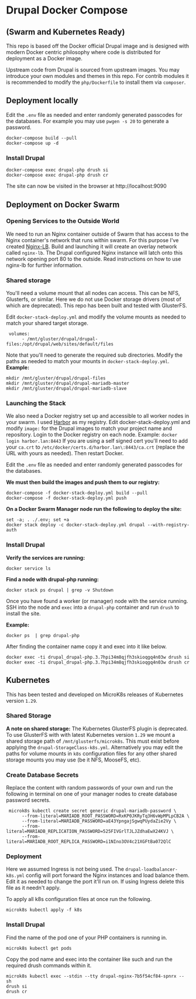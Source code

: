 # Drupal Docker Compose 
## (Swarm and Kubernetes Ready)

This repo is based off the Docker official Drupal image and is designed with modern Docker centric philosophy where code is distributed for deployment as a Docker image. 

Upstream code from Drupal is sourced from upstream images. You may introduce your own modules and themes in this repo. For contrib modules it is recommended to modify the `php/Dockerfile` to install them via `composer`.

## Deployment locally

Edit the `.env` file as needed and enter randomly generated passcodes for the databases. For example you may use `pwgen -s 20` to generate a password.

```
docker-compose build --pull
docker-compose up -d
```
### Install Drupal
```
docker-compose exec drupal-php drush si
docker-compose exec drupal-php drush cr
```

The site can now be visited in the browser at http://localhost:9090

## Deployment on Docker Swarm

### Opening Services to the Outside World

We need to run an Nginx container outside of Swarm that has access to the Nginx container's network that runs within swarm. For this purpose I've created [Nginx-LB](https://github.com/WuCris/Docker-Nginx-LB). Build and launching it will create an overlay network called `nginx-lb`. The Drupal configured Nginx instance will latch onto this network opening port 80 to the outside. Read instructions on how to use nginx-lb for further information. 

### Shared storage

You'll need a volume mount that all nodes can access. This can be NFS, Glusterfs, or similar. Here we do not use Docker storage drivers (most of which are deprecated). This repo has been built and tested with GlusterFS. 

Edit `docker-stack-deploy.yml` and modify the volume mounts as needed to match your shared target storage.

```
 volumes:
      - /mnt/gluster/drupal/drupal-files:/opt/drupal/web/sites/default/files
```

Note that you'll need to generate the required sub directories. Modify the paths as needed to match your mounts in `docker-stack-deploy.yml`.
**Example:**
```
mkdir /mnt/gluster/drupal/drupal-files
mkdir /mnt/gluster/drupal/drupal-mariadb-master
mkdir /mnt/gluster/drupal/drupal-mariadb-slave
```

### Launching the Stack

We also need a Docker registry set up and accessible to all worker nodes in your swarm. I used [Harbor](https://goharbor.io/) as my registry. Edit docker-stack-deploy.yml and modify `image:` for the Drupal images to match your project name and repository. Login to the Docker registry on each node. Example: `docker login harbor.lan:8443` If you are using a self signed cert you'll need to add your `ca.crt` to `/etc/docker/certs.d/harbor.lan\:8443/ca.crt` (replace the URL with yours as needed). Then restart Docker.

Edit the `.env` file as needed and enter randomly generated passcodes for the databases.

**We must then build the images and push them to our registry:**

```
docker-compose -f docker-stack-deploy.yml build --pull
docker-compose -f docker-stack-deploy.yml push
```

**On a Docker Swarm Manager node run the following to deploy the site:**

```
set -a; . ./.env; set +a
docker stack deploy -c docker-stack-deploy.yml drupal --with-registry-auth
```


### Install Drupal

**Verify the services are running:**

```
docker service ls
```

**Find a node with drupal-php running:**

```
docker stack ps drupal | grep -v Shutdown
```

Once you have found a worker (or manager) node with the service running. SSH into the node and `exec` into a `drupal-php` container and run `drush` to install the site.

**Example:**

```
docker ps  | grep drupal-php
```

After finding the container name copy it and exec into it like below.

```
docker exec -ti drupal_drupal-php.3.7hpi34m8qjfh3skioqgq4n03w drush si
docker exec -ti drupal_drupal-php.3.7hpi34m8qjfh3skioqgq4n03w drush cr
```

## Kubernetes

This has been tested and developed on MicroK8s releases of Kubernetes version `1.29`.

### Shared Storage

**A note on shared storage:** The Kubernetes GlusterFS plugin is deprecated. To use GlusterFS with with latest Kubernetes version `1.29` we mount a shared storage path of `/mnt/glusterfs/microk8s`. This must exist before applying the `drupal-StorageClass-k8s.yml`. Alternatively you may edit the paths for volume mounts in `k8s` configuration files for any other shared storage mounts you may use (be it NFS, MooseFS, etc).

### Create Database Secrets

Replace the content with random passwords of your own and run the following in terminal on one of your manager nodes to create database password secrets.

```
 microk8s kubectl create secret generic drupal-mariadb-password \
      --from-literal=MARIADB_ROOT_PASSWORD=RxKP0JKRyTq3H6vWpMPLpCB2A \
      --from-literal=MARIADB_PASSWORD=aE43YpngajSgwqPUydaZie2Vy \
      --from-literal=MARIADB_REPLICATION_PASSWORD=525FIVGrlTJLJZdhaEwX24KVJ \
      --from-literal=MARIADB_ROOT_REPLICA_PASSWORD=i1NIno3OV4c21XGFtBa072QlC
```

### Deployment

Here we assumed Ingress is not being used. The `drupal-loadbalancer-k8s.yml` config will port forward the Nginx instances and load balance them. Edit it as needed to change the port it'll run on. If using Ingress delete this file as it needn't apply.

To apply all k8s configuration files at once run the following.

```
microk8s kubectl apply -f k8s
```

### Install Drupal

Find the name of the pod one of your PHP containers is running in.

```
microk8s kubectl get pods
```

Copy the pod name and exec into the container like such and run the required drush commands within it.

```
microk8s kubectl exec --stdin --tty drupal-nginx-7b5f54cf84-spnrx -- sh
drush si
drush cr
```
